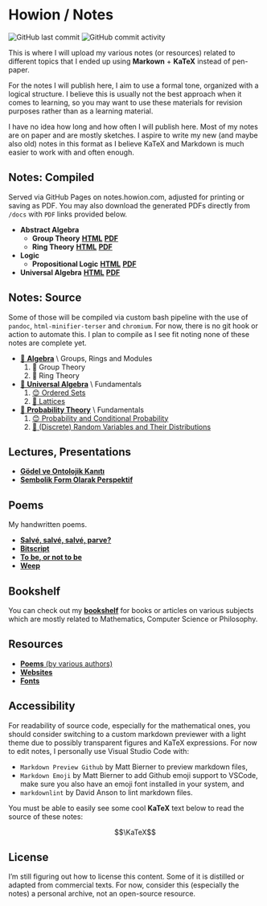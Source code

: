 # Howion / Notes

![GitHub last commit](https://img.shields.io/github/last-commit/howion/notes)
![GitHub commit activity](https://img.shields.io/github/commit-activity/w/howion/notes)

This is where I will upload my various notes (or resources) related to different topics that I ended up using **Markown** + **KaTeX** instead of pen-paper.

For the notes I will publish here, I aim to use a formal tone, organized with a logical structure. I believe this is usually not the best approach when it comes to learning, so you may want to use these materials for revision purposes rather than as a learning material.

I have no idea how long and how often I will publish here. Most of my notes are on paper and are mostly sketches. I aspire to write my new (and maybe also old) notes in this format as I believe KaTeX and Markdown is much easier to work with and often enough.

## Notes: Compiled

Served via GitHub Pages on notes.howion.com, adjusted for printing or saving as PDF. You may also download the generated PDFs directly from `/docs` with `PDF` links provided below.

* **Abstract Algebra**
    * **Group Theory** [**HTML**](https://notes.howion.com/abstract-algebra/group-theory.html) [**PDF**](https://notes.howion.com/abstract-algebra/group-theory.pdf)
    * **Ring Theory** [**HTML**](https://notes.howion.com/abstract-algebra/ring-theory.html) [**PDF**](https://notes.howion.com/abstract-algebra/ring-theory.pdf)
* **Logic**
    * **Propositional Logic** [**HTML**](https://notes.howion.com/logic/propositional-logic.html) [**PDF**](https://notes.howion.com/logic/propositional-logic.pdf)
* **Universal Algebra** [**HTML**](https://notes.howion.com/universal-algebra.html) [**PDF**](https://notes.howion.com/universal-algebra.pdf)

## Notes: Source

Some of those will be compiled via custom bash pipeline with the use of `pandoc`, `html-minifier-terser` and `chromium`. For now, there is no git hook or action to automate this. I plan to compile as I see fit noting none of these notes are complete yet.

* [:construction: **Algebra**](./notes/abstract-algebra/00-index.md) \ Groups, Rings and Modules
    1. :construction: Group Theory
    2. :construction: Ring Theory
* [:construction: **Universal Algebra**](./notes/universal-algebra/00-index.md) \ Fundamentals
    1. [:blush: Ordered Sets](./notes/universal-algebra/01-ordered-sets.md)
    1. [:construction: Lattices](./notes/universal-algebra/02-lattices.md)
* [:construction: **Probability Theory**](./notes/probability-theory/00-index.md) \ Fundamentals
    1. [:blush: Probability and Conditional Probability](./notes/probability-theory/01-probability-and-conditional-probability.md)
    2. [:construction: (Discrete) Random Variables and Their Distributions](./notes/probability-theory/02-discrete-random-variables-and-their-distributions.md)

<!-- * [:boom: **Experiments**](./experiments/00-index.md) that most probably won't lead anywhere. -->

## Lectures, Presentations

* [**Gödel ve Ontolojik Kanıtı**](./lectures/godel-ve-ontolojik-kaniti/00-index.md)
* [**Sembolik Form Olarak Perspektif**](./lectures/sembolik-form-olarak-perspektif/00-index.md)

## Poems

My handwritten poems.

* [**Salvé, salvé, salvé, parve?**](./poems/02-salve-salve-salve-parve.md)
* [**Bitscript**](./poems/05-bitscript.md)
* [**To be, or not to be**](./poems/00-to-be-or-not-to-be.md)
* [**Weep**](./poems/04-weep.md)

## Bookshelf

You can check out my [**bookshelf**](/bookshelf/00-index.md) for books or articles on various subjects which are mostly related to Mathematics, Computer Science or Philosophy.

## Resources

* [**Poems** (by various authors)](./resources/poems/00-index.md)
* [**Websites**](./resources/websites.md)
* [**Fonts**](./resources/fonts.md)

## Accessibility

For readability of source code, especially for the mathematical ones, you should consider switching to a custom markdown previewer with a light theme due to possibly transparent figures and KaTeX expressions. For now to edit notes, I personally use Visual Studio Code with:

* `Markdown Preview Github` by Matt Bierner to preview markdown files,
* `Markdown Emoji` by Matt Bierner to add Github emoji support to VSCode, make sure you also have an emoji font installed in your system, and
* `markdownlint` by David Anson to lint markdown files.

You must be able to easily see some cool **KaTeX** text below to read the source of these notes:

$$\KaTeX$$

## License

I’m still figuring out how to license this content. Some of it is distilled or adapted from commercial texts. For now, consider this (especially the notes) a personal archive, not an open-source resource.

